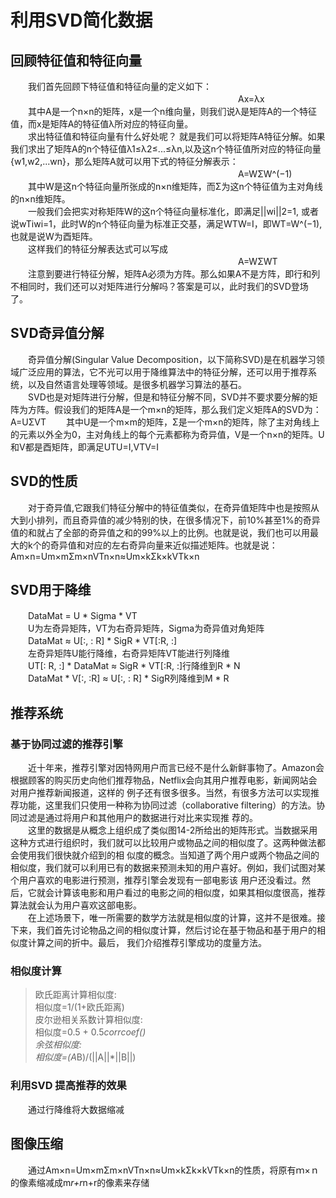 # 利用SVD简化数据
## 回顾特征值和特征向量
　　我们首先回顾下特征值和特征向量的定义如下：<br>
　　　　　　　　　　　　　　　　　　　　　　　　　　Ax=λx<br>
　　其中A是一个n×n的矩阵，x是一个n维向量，则我们说λ是矩阵A的一个特征值，而x是矩阵A的特征值λ所对应的特征向量。<br>
　　求出特征值和特征向量有什么好处呢？ 就是我们可以将矩阵A特征分解。如果我们求出了矩阵A的n个特征值λ1≤λ2≤...≤λn,以及这n个特征值所对应的特征向量{w1,w2,...wn}，那么矩阵A就可以用下式的特征分解表示：<br>
　　　　　　　　　　　　　　　　　　　　　　　　　　A=WΣW^(−1)<br>
　　其中W是这n个特征向量所张成的n×n维矩阵，而Σ为这n个特征值为主对角线的n×n维矩阵。<br>
　　一般我们会把实对称矩阵W的这n个特征向量标准化，即满足||wi||2=1, 或者说wTiwi=1，此时W的n个特征向量为标准正交基，满足WTW=I，即WT=W^(−1), 也就是说W为酉矩阵。<br>
　　这样我们的特征分解表达式可以写成<br>
　　　　　　　　　　　　　　　　　　　　　　　　　　A=WΣWT<br>
　　注意到要进行特征分解，矩阵A必须为方阵。那么如果A不是方阵，即行和列不相同时，我们还可以对矩阵进行分解吗？答案是可以，此时我们的SVD登场了。<br>
## SVD奇异值分解
　　奇异值分解(Singular Value Decomposition，以下简称SVD)是在机器学习领域广泛应用的算法，它不光可以用于降维算法中的特征分解，还可以用于推荐系统，以及自然语言处理等领域。是很多机器学习算法的基石。<br>
  　　SVD也是对矩阵进行分解，但是和特征分解不同，SVD并不要求要分解的矩阵为方阵。假设我们的矩阵A是一个m×n的矩阵，那么我们定义矩阵A的SVD为：
A=UΣVT
　　其中U是一个m×m的矩阵，Σ是一个m×n的矩阵，除了主对角线上的元素以外全为0，主对角线上的每个元素都称为奇异值，V是一个n×n的矩阵。U和V都是酉矩阵，即满足UTU=I,VTV=I<br>
## SVD的性质
　　对于奇异值,它跟我们特征分解中的特征值类似，在奇异值矩阵中也是按照从大到小排列，而且奇异值的减少特别的快，在很多情况下，前10%甚至1%的奇异值的和就占了全部的奇异值之和的99%以上的比例。也就是说，我们也可以用最大的k个的奇异值和对应的左右奇异向量来近似描述矩阵。也就是说：
Am×n=Um×mΣm×nVTn×n≈Um×kΣk×kVTk×n
## SVD用于降维
　　DataMat = U * Sigma * VT<br>
　　U为左奇异矩阵，VT为右奇异矩阵，Sigma为奇异值对角矩阵<br>
　　DataMat ≈ U[:, : R] * SigR * VT[:R, :]<br>
　　左奇异矩阵U能行降维，右奇异矩阵VT能进行列降维<br>
　　UT[: R, :] * DataMat ≈ SigR * VT[:R, :]行降维到R * N<br>
　　DataMat * V[:, :R] ≈ U[:, : R] * SigR列降维到M * R<br>
## 推荐系统
### 基于协同过滤的推荐引擎
　　近十年来，推荐引擎对因特网用户而言已经不是什么新鲜事物了。Amazon会根据顾客的购买历史向他们推荐物品，Netflix会向其用户推荐电影，新闻网站会对用户推荐新闻报道，这样的
例子还有很多很多。当然，有很多方法可以实现推荐功能，这里我们只使用一种称为协同过滤（collaborative filtering）的方法。协同过滤是通过将用户和其他用户的数据进行对比来实现推
荐的。<br>
　　这里的数据是从概念上组织成了类似图14-2所给出的矩阵形式。当数据采用这种方式进行组织时，我们就可以比较用户或物品之间的相似度了。这两种做法都会使用我们很快就介绍到的相
似度的概念。当知道了两个用户或两个物品之间的相似度，我们就可以利用已有的数据来预测未知的用户喜好。例如，我们试图对某个用户喜欢的电影进行预测，推荐引擎会发现有一部电影该
用户还没看过。然后，它就会计算该电影和用户看过的电影之间的相似度，如果其相似度很高，推荐算法就会认为用户喜欢这部电影。<br>
　　在上述场景下，唯一所需要的数学方法就是相似度的计算，这并不是很难。接下来，我们首先讨论物品之间的相似度计算，然后讨论在基于物品和基于用户的相似度计算之间的折中。最后，
我们介绍推荐引擎成功的度量方法。<br>
### 相似度计算
>欧氏距离计算相似度:<br>
相似度=1/(1+欧氏距离)<br>
皮尔逊相关系数计算相似度:<br>
相似度=0.5 + 0.5*corrcoef()<br>
余弦相似度:<br>
相似度=(A*B)/(||A||*||B||)<br>
### 利用SVD 提高推荐的效果
　　通过行降维将大数据缩减<br>
## 图像压缩
　　通过Am×n=Um×mΣm×nVTn×n≈Um×kΣk×kVTk×n的性质，将原有ｍ×ｎ的像素缩减成m*r+r*n+r的像素来存储<br>

